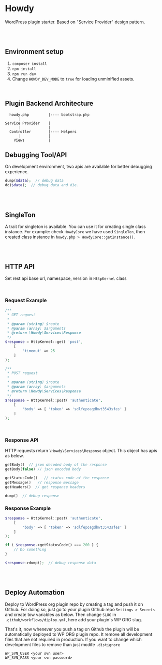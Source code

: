 # Howdy
WordPress plugin starter. Based on "Service Provider" design pattern.

<br>
<br>

## Environment setup
1. `composer install`
2. `npm install`
3. `npm run dev`
4. Change `HOWDY_DEV_MODE` to `true` for loading unminified assets.

<br>

## Plugin Backend Architecture

```
  howdy.php         |---- bootstrap.php
      |
Service Provider    |
      |             |
  Controller        |---- Helpers
      |             |
    Views           |
```

## Debugging Tool/API
On development environment, two apis are available for better debugging experience.

```php
dump($data);  // debug data
dd($data);  // debug data and die. 
```

<br>
<br>

## SingleTon
A trait for singleton is available. You can use it for creating single class instance.
For example: check `HowdyCore` we have used `SingleTon`, then created class instance in `howdy.php > HowdyCore::getInstance()`.

<br>
<br>

## HTTP API
Set rest api base url, namespace, version in `HttpKernel` class

<br>

### Request Example

```php
/**
 * GET request
 * 
 * @param (string) $route
 * @param (array) $arguments
 * @return \Howdy\Services\Response
 */
$response = HttpKernel::get( 'post',
    [
        'timeout' => 25
    ]
);

/**
 * POST request
 * 
 * @param (string) $route
 * @param (array) $arguments
 * @return \Howdy\Services\Response
 */
$response = HttpKernel::post( 'authenticate',
    [
        'body' => [ 'token' => 'sdlfepoagdhwt3543sfes' ]
    ]
);
```

<br>

### Response API
HTTP requests return `\Howdy\Services\Response` object. This object has apis as below.

```php
getBody()  // json decoded body of the response
getBody(false) // json encoded body

getStatusCode()   // status code of the response
getMessage()   // response message
getHeaders()  // get response headers

dump()  // debug response
```

### Response Example

```php
$response = HttpKernel::post( 'authenticate',
    [
        'body' => [ 'token' => 'sdlfepoagdhwt3543sfes' ]
    ]
);

if ( $response->getStatusCode() === 200 ) {
    // Do something
}

$response->dump();  // debug response data
```

<br>
<br>

## Deploy Automation

<p>Deploy to WordPress org plugin repo by creating a tag and push it on Github.
For doing so, just go to your plugin Github repo <code>Settings > Secrets</code> and create tow variables as below. Then change <code>SLUG</code> in <code>.github/workflows/diploy.yml</code>, here add your plugin's WP ORG slug.</p>
<p>That's it, now whenever you push a tag on Github the plugin will be automatically deployed to WP ORG plugin repo. It remove all development files that are not required in production. If you want to change which development files to remove than just modife <code>.distignore</code></p>

```
WP_SVN_USER <your svn user>
WP_SVN_PASS <your svn password>
```
